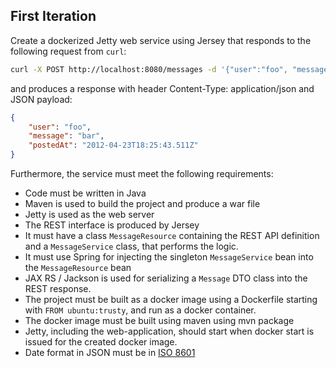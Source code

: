 ## First Iteration

Create a dockerized Jetty web service using Jersey that responds to the
following request from `curl`:

```sh
curl -X POST http://localhost:8080/messages -d '{"user":"foo", "message": "bar"}'
```

and produces a response with header Content-Type: application/json and JSON payload:

```json
{
	"user": "foo",
	"message": "bar",
	"postedAt": "2012-04-23T18:25:43.511Z"
}
```

Furthermore, the service must meet the following requirements:

* Code must be written in Java
* Maven is used to build the project and produce a war file
* Jetty is used as the web server
* The REST interface is produced by Jersey
* It must have a class `MessageResource` containing the REST API definition and a `MessageService` class, that performs the logic.
* It must use Spring for injecting the singleton `MessageService` bean into the `MessageResource` bean
* JAX RS / Jackson is used for serializing a `Message` DTO class into the REST response.
* The project must be built as a docker image using a Dockerfile starting with `FROM ubuntu:trusty`, and run as a docker container.
* The docker image must be built using maven using mvn package
* Jetty, including the web-application, should start when docker start is issued for the created docker image.
* Date format in JSON must be in [ISO 8601](https://en.wikipedia.org/?title=ISO_8601)
